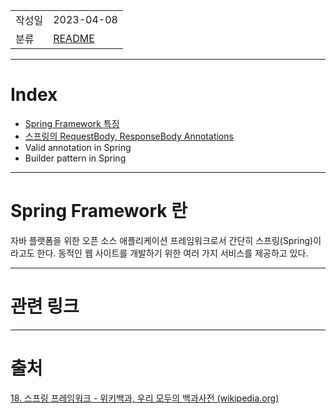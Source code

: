 |             |                     |
|:------------|:--------------------|
| 작성일         | 2023-04-08 |
|   분류        |            [README](../README.md)         |

---
# Index

- [Spring Framework 특징](Spring%20Framework%20특징.md)
- [스프링의 RequestBody, ResponseBody Annotations](스프링의%20RequestBody,%20ResponseBody%20Annotations.md)
- Valid annotation in Spring
- Builder pattern in Spring
---
# Spring Framework 란

자바 플랫폼을 위한 오픈 소스 애플리케이션 프레임워크로서 간단히 스프링(Spring)이라고도 한다. 동적인 웹 사이트를 개발하기 위한 여러 가지 서비스를 제공하고 있다.

---
# 관련 링크

---

# 출처

[18. 스프링 프레임워크 - 위키백과, 우리 모두의 백과사전 (wikipedia.org)](https://ko.wikipedia.org/wiki/%EC%8A%A4%ED%94%84%EB%A7%81_%ED%94%84%EB%A0%88%EC%9E%84%EC%9B%8C%ED%81%AC)
